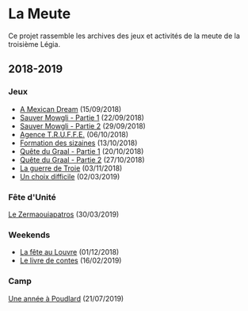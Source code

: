 # La Meute

Ce projet rassemble les archives des jeux et activités de la meute de la troisième Légia.

## 2018-2019

### Jeux

* [A Mexican Dream](root/mexican_dream/) (15/09/2018)
* [Sauver Mowgli - Partie 1](root/sauver_mowgli_1/) (22/09/2018)
* [Sauver Mowgli - Partie 2](root/sauver_mowgli_2/) (29/09/2018)
* [Agence T.R.U.F.F.E.](root/agence_truffe/) (06/10/2018)
* [Formation des sizaines](root/formation_sizaines_2018/) (13/10/2018)
* [Quête du Graal - Partie 1](root/quete_du_graal_1/) (20/10/2018)
* [Quête du Graal - Partie 2](root/quete_du_graal_2/) (27/10/2018)
* [La guerre de Troie](root/guerre_de_troie/) (03/11/2018)
* [Un choix difficile](root/choix_difficile/) (02/03/2019)

### Fête d'Unité

[Le Zermaouiapatros](root/zermaouiapatros/) (30/03/2019)

### Weekends

* [La fête au Louvre](root/fete_au_louvre/) (01/12/2018)
* [Le livre de contes](root/livre_de_contes/) (16/02/2019)

### Camp

[Une année à Poudlard](root/poudlard/) (21/07/2019)
